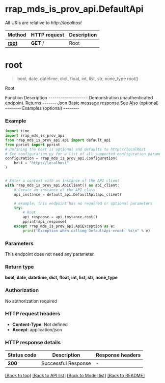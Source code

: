 # rrap_mds_is_prov_api.DefaultApi

All URIs are relative to *http://localhost*

Method | HTTP request | Description
------------- | ------------- | -------------
[**root**](DefaultApi.md#root) | **GET** / | Root


# **root**
> bool, date, datetime, dict, float, int, list, str, none_type root()

Root

Function Description --------------------  Demonstration unauthenticated endpoint.   Returns ------- Json     Basic message response    See Also (optional) --------  Examples (optional) --------

### Example


```python
import time
import rrap_mds_is_prov_api
from rrap_mds_is_prov_api.api import default_api
from pprint import pprint
# Defining the host is optional and defaults to http://localhost
# See configuration.py for a list of all supported configuration parameters.
configuration = rrap_mds_is_prov_api.Configuration(
    host = "http://localhost"
)


# Enter a context with an instance of the API client
with rrap_mds_is_prov_api.ApiClient() as api_client:
    # Create an instance of the API class
    api_instance = default_api.DefaultApi(api_client)

    # example, this endpoint has no required or optional parameters
    try:
        # Root
        api_response = api_instance.root()
        pprint(api_response)
    except rrap_mds_is_prov_api.ApiException as e:
        print("Exception when calling DefaultApi->root: %s\n" % e)
```


### Parameters
This endpoint does not need any parameter.

### Return type

**bool, date, datetime, dict, float, int, list, str, none_type**

### Authorization

No authorization required

### HTTP request headers

 - **Content-Type**: Not defined
 - **Accept**: application/json


### HTTP response details

| Status code | Description | Response headers |
|-------------|-------------|------------------|
**200** | Successful Response |  -  |

[[Back to top]](#) [[Back to API list]](../README.md#documentation-for-api-endpoints) [[Back to Model list]](../README.md#documentation-for-models) [[Back to README]](../README.md)

